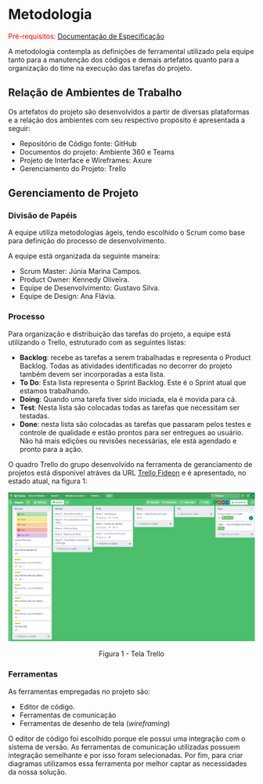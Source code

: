 
# Metodologia

<span style="color:red">Pré-requisitos: <a href="2-Especificação do Projeto.md"> Documentação de Especificação</a></span>

A metodologia contempla as definições de ferramental utilizado pela equipe tanto para a manutenção dos códigos e demais artefatos quanto para a organização do time na execução das tarefas do projeto.

## Relação de Ambientes de Trabalho

Os artefatos do projeto são desenvolvidos a partir de diversas plataformas e a relação dos ambientes com seu respectivo propósito é apresentada a seguir:

- Repositório de Código fonte: GitHub
- Documentos do projeto: Ambiente 360 e Teams
- Projeto de Interface e Wireframes: Axure
- Gerenciamento do Projeto: Trello

## Gerenciamento de Projeto

### Divisão de Papéis

A equipe utiliza metodologias ágeis, tendo escolhido o Scrum como base para definição do processo de desenvolvimento.

A equipe está organizada da seguinte maneira:
- Scrum Master: Júnia Marina Campos.
- Product Owner: Kennedy Oliveira.
- Equipe de Desenvolvimento: Gustavo Silva.
- Equipe de Design: Ana Flávia.

### Processo

Para organização e distribuição das tarefas do projeto, a equipe está utilizando o Trello, estruturado com as seguintes listas: 
- **Backlog**: recebe as tarefas a serem trabalhadas e representa o Product Backlog. Todas as atividades identificadas no decorrer do projeto também devem ser incorporadas a esta lista.
- **To Do**: Esta lista representa o Sprint Backlog. Este é o Sprint atual que estamos trabalhando.
- **Doing**: Quando uma tarefa tiver sido iniciada, ela é movida para cá.
- **Test**: Nesta lista são colocadas todas as tarefas que necessitam ser testadas.
- **Done**: nesta lista são colocadas as tarefas que passaram pelos testes e controle de qualidade e estão prontos para ser entregues ao usuário. Não há mais edições ou revisões necessárias, ele está agendado e pronto para a ação.

O quadro Trello do grupo desenvolvido na ferramenta de geranciamento de projetos está disponivel atráves da URL [Trello Fideon](https://trello.com/b/ZbzGXCM4/fideon) e é apresentado, no estado atual, na figura 1:

![Figura 1 - Tela do Trello utilizada pelo grupo](img/tela-trello.png)
<center>Figura 1 - Tela Trello</center>

### Ferramentas

As ferramentas empregadas no projeto são:

- Editor de código.
- Ferramentas de comunicação
- Ferramentas de desenho de tela (_wireframing_)

O editor de código foi escolhido porque ele possui uma integração com o
sistema de versão. As ferramentas de comunicação utilizadas possuem
integração semelhante e por isso foram selecionadas. Por fim, para criar
diagramas utilizamos essa ferramenta por melhor captar as
necessidades da nossa solução.


